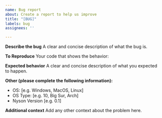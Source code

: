 ```yaml
---
name: Bug report
about: Create a report to help us improve
title: "[BUG]"
labels: bug
assignees: ''

---
```


**Describe the bug**
A clear and concise description of what the bug is.

**To Reproduce**
Your code that shows the behavior:

**Expected behavior**
A clear and concise description of what you expected to happen.

**Other (please complete the following information):**
 - OS: [e.g. Windows, MacOS, Linux]
 - OS Type: [e.g. 10, Big Sur, Arch]
 - Nyson Version [e.g. 0.1]

**Additional context**
Add any other context about the problem here.
